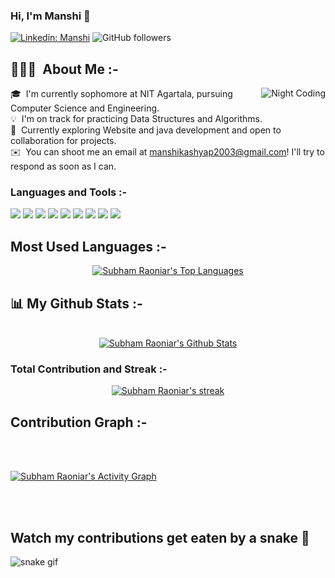 ### Hi, I'm Manshi 👋

[![Linkedin: Manshi](https://img.shields.io/badge/-KR-blue?style=flat-square&logo=Linkedin&logoColor=white&link=https://www.linkedin.com/in/manshi-9b052b201)](https://www.linkedin.com/in/kumari-riya-110073201)
![GitHub followers](https://img.shields.io/github/followers/manshikashyap?label=Follow&style=social)


## 👨🏻‍💻 &nbsp;About Me :-


<img alt="Night Coding" src="https://c.tenor.com/AlUkiGkR2j8AAAAM/new-game-ahagon-umiko-programming.gif" align="right"/>

🎓 &nbsp;I'm currently sophomore at NIT Agartala, pursuing Computer Science and Engineering.\
💡 &nbsp;I'm on track for practicing Data Structures and Algorithms.\
🌱 &nbsp;Currently exploring Website and java development and open to collaboration for projects.\
✉️ &nbsp;You can shoot me an email at manshikashyap2003@gmail.com! I'll try to respond as soon as I can.


### Languages and Tools :-
 <img src="https://img.shields.io/badge/-Java-A8B9CC?logo=java&logoColor=fff"> <img src="https://img.shields.io/badge/-C-A8B9CC?logo=c&logoColor=fff">  <img src="https://img.shields.io/badge/-C++-00599C?logo=c++&logoColor=fff"> <img src="https://img.shields.io/badge/-Canva-00C4CC?logo=canva&logoColor=fff"> <img src="https://img.shields.io/badge/-CSS-1572B6?logo=css3&logoColor=fff">  <img src="https://img.shields.io/badge/-HTML-e34f26?logo=html5&logoColor=fff"> <img src="https://img.shields.io/badge/-JavaScript-F7DF1E?logo=javascript&logoColor=fff">  <img src="https://img.shields.io/badge/-Python-3776AB?logo=python&logoColor=fff"> <img src="https://img.shields.io/badge/-React-61DAFB?logo=react&logoColor=fff">


## Most Used Languages :-
<p align="center">
  <a href="https://github.com/manshikashyap/github-readme-stats"><img alt="Subham Raoniar's Top Languages" src="https://github-readme-stats.vercel.app/api/top-langs/?username=manshikashyap&langs_count=8&count_private=true&layout=compact&theme=react&hide_border=true&bg_color=0D1117" /></a>
  <br/>
    </p>


## 📊 My Github Stats :-
<p align="center">
  <br/>
    <a href="https://github.com/manshikashyap/github-readme-stats"><img alt="Subham Raoniar's Github Stats" src="https://github-readme-stats.vercel.app/api?username=manshikashyap&show_icons=true&count_private=true&theme=react&hide_border=true&bg_color=0D1117" /></a>
  </p> 


### Total Contribution and Streak :-
<p align="center">
    <a href="https://github.com/manshikashyap/github-readme-streak-stats">
        <img title="🔥 Get streak stats for your profile at git.io/streak-stats" alt="Subham Raoniar's streak" src="https://github-readme-streak-stats.herokuapp.com/?user=manshikashyap&theme=black-ice&hide_border=true&stroke=0000&background=060A0CD0"/>
    </a>
</p> 


## Contribution Graph :-

<br/>
<br/>

<a href="https://github.com/manshikashyap/github-readme-activity-graph"><img alt="Subham Raoniar's Activity Graph" src="https://activity-graph.herokuapp.com/graph?username=manshikashyap&bg_color=0D1117&color=5BCDEC&line=5BCDEC&point=FFFFFF&hide_border=true" /></a>

<br/>
<br/>


## Watch my contributions get eaten by a snake 🐍

![snake gif](https://github.com/manshikashyap/blob/output/github-contribution-grid-snake.gif)

